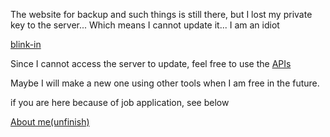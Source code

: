 The website for backup and such things is still there, but I lost my private key to the server... Which means I cannot update it... I am an idiot

[blink-in](https://www.blink-in.com)

Since I cannot access the server to update, feel free to use the [APIs](https://github.com/DAF201/DAF201/blob/main/APIs.pdf)

Maybe I will make a new one using other tools when I am free in the future.

if you are here because of job application, see below

[About me(unfinish)](https://github.com/DAF201/DAF201/blob/main/About/readme.md)
